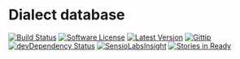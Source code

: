 Dialect database 
=======================

[![Build Status](https://travis-ci.org/Tjoosten/laravel.svg?branch=master)](https://travis-ci.org/Tjoosten/laravel)
[![Software License](https://img.shields.io/badge/license-MIT-brightgreen.svg?style=flat)](LICENSE)
[![Latest Version](https://img.shields.io/github/tag/Tjoosten/laravel.svg?style=flat&label=release)](https://github.com/tjoosten/laravel/tags)
[![Gittip](http://img.shields.io/gratipay/Tjoosten.svg)](https://www.gittip.com/Tjoosten/)
[![devDependency Status](https://img.shields.io/david/dev/Tjoosten/laravel.svg?style=flat)](https://david-dm.org/Tjoosten/laravel#info=devDependencies)
[![SensioLabsInsight](https://insight.sensiolabs.com/projects/96617297-b75d-447f-86c3-f80d280633ed/mini.png)](https://insight.sensiolabs.com/projects/96617297-b75d-447f-86c3-f80d280633ed)
[![Stories in Ready](https://badge.waffle.io/Tjoosten/laravel.png?label=ready&title=Ready)](https://waffle.io/Tjoosten/laravel)
